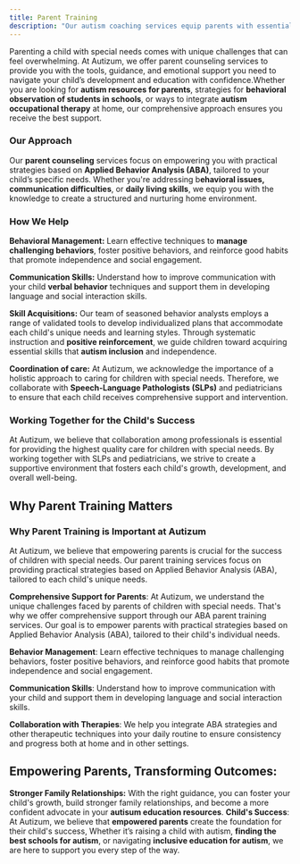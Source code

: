 ```yaml
---
title: Parent Training
description: "Our autism coaching services equip parents with essential tools and techniques to effectively support their child’s development."
---
```

Parenting a child with special needs comes with unique challenges that can feel overwhelming. At Autizum, we offer parent counseling services to provide you with the tools, guidance, and emotional support you need to navigate your child’s development and education with confidence.Whether you are looking for **autism resources for parents**, strategies for **behavioral observation of students in schools**, or ways to integrate **autism occupational therapy** at home, our comprehensive approach ensures you receive the best support.

### Our Approach
Our **parent counseling** services focus on empowering you with practical strategies based on **Applied Behavior Analysis (ABA)**, tailored to your child’s specific needs. Whether you're addressing b**ehavioral issues, communication difficulties**, or **daily living skills**, we equip you with the knowledge to create a structured and nurturing home environment.

### How We Help

**Behavioral Management:** Learn effective techniques to **manage challenging behaviors**, foster positive behaviors, and reinforce good habits that promote independence and social engagement.

**Communication Skills:** Understand how to improve communication with your child **verbal behavior** techniques and support them in developing language and social interaction skills.

**Skill Acquisitions:** Our team of seasoned behavior analysts employs a range of validated tools to develop individualized plans that accommodate each child's unique needs and learning styles. Through systematic instruction and **positive reinforcement**, we guide children toward acquiring essential skills that **autism inclusion** and independence.

**Coordination of care:** At Autizum, we acknowledge the importance of a holistic approach to caring for children with special needs. Therefore, we collaborate with **Speech-Language Pathologists (SLPs)** and pediatricians to ensure that each child receives comprehensive support and intervention.

### Working Together for the Child's Success

At Autizum, we believe that collaboration among professionals is essential for providing the highest quality care for children with special needs. By working together with SLPs and pediatricians, we strive to create a supportive environment that fosters each child's growth, development, and overall well-being.

## Why Parent Training Matters

### Why Parent Training is Important at Autizum

At Autizum, we believe that empowering parents is crucial for the success of children with special needs. Our parent training services focus on providing practical strategies based on Applied Behavior Analysis (ABA), tailored to each child's unique needs.

**Comprehensive Support for Parents**: At Autizum, we understand the unique challenges faced by parents of children with special needs. That's why we offer comprehensive support through our ABA parent training services. Our goal is to empower parents with practical strategies based on Applied Behavior Analysis (ABA), tailored to their child's individual needs.

**Behavior Management**: Learn effective techniques to manage challenging behaviors, foster positive behaviors, and reinforce good habits that promote independence and social engagement.

**Communication Skills**: Understand how to improve communication with your child and support them in developing language and social interaction skills.

**Collaboration with Therapies**: We help you integrate ABA strategies and other therapeutic techniques into your daily routine to ensure consistency and progress both at home and in other settings.


## Empowering Parents, Transforming Outcomes:
**Stronger Family Relationships:** With the right guidance, you can foster your child's growth, build stronger family relationships, and become a more confident advocate in your **autisum education resources**.
**Child's Success**: At Autizum, we believe that **empowered parents** create the foundation for their child's success, Whether it’s raising a child with autism, **finding the best schools for autism**, or navigating **inclusive education for autism**, we are here to support you every step of the way.
